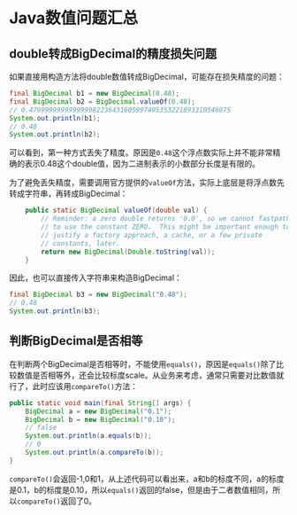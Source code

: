 # Java数值问题汇总

## double转成BigDecimal的精度损失问题

如果直接用构造方法将double数值转成BigDecimal，可能存在损失精度的问题：

```java
final BigDecimal b1 = new BigDecimal(0.48);
final BigDecimal b2 = BigDecimal.valueOf(0.48);
// 0.479999999999999982236431605997495353221893310546875
System.out.println(b1);
// 0.48
System.out.println(b2);
```
<!--more-->
可以看到，第一种方式丢失了精度。原因是`0.48`这个浮点数实际上并不能非常精确的表示0.48这个double值，因为二进制表示的小数部分长度是有限的。

为了避免丢失精度，需要调用官方提供的`valueOf`方法，实际上底层是将浮点数先转成字符串，再转成BigDecimal：

```java
    public static BigDecimal valueOf(double val) {
        // Reminder: a zero double returns '0.0', so we cannot fastpath
        // to use the constant ZERO.  This might be important enough to
        // justify a factory approach, a cache, or a few private
        // constants, later.
        return new BigDecimal(Double.toString(val));
    }
```

因此，也可以直接传入字符串来构造BigDecimal：

```java
final BigDecimal b3 = new BigDecimal("0.48");
// 0.48
System.out.println(b3);
```

## 判断BigDecimal是否相等

在判断两个BigDecimal是否相等时，不能使用`equals()`，原因是`equals()`除了比较数值是否相等外，还会比较标度scale。从业务来考虑，通常只需要对比数值就行了，此时应该用`compareTo()`方法：

```java
public static void main(final String[] args) {
    BigDecimal a = new BigDecimal("0.1");
    BigDecimal b = new BigDecimal("0.10");
	// false
    System.out.println(a.equals(b));
	// 0
    System.out.println(a.compareTo(b));
}
```

`compareTo()`会返回-1,0和1，从上述代码可以看出来，a和b的标度不同，a的标度是0.1，b的标度是0.10，所以`equals()`返回的false，但是由于二者数值相同，所以`compareTo()`返回了0。
